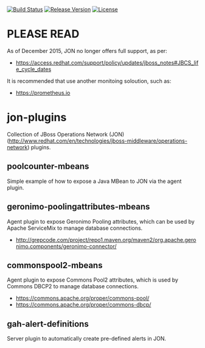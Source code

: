 [![Build Status](https://travis-ci.org/garethahealy/jon-plugins.svg?branch=master)](https://travis-ci.org/garethahealy/jon-plugins)
[![Release Version](https://img.shields.io/maven-central/v/com.garethahealy.jon-plugins/jon-plugins-parent.svg?maxAge=2592000)](https://mvnrepository.com/artifact/com.garethahealy.jon-plugins/jon-plugins-parent)
[![License](https://img.shields.io/hexpm/l/plug.svg?maxAge=2592000)]()

# PLEASE READ
As of December 2015, JON no longer offers full support, as per:
- https://access.redhat.com/support/policy/updates/jboss_notes#JBCS_life_cycle_dates

It is recommended that use another monitoing soloution, such as:
- https://prometheus.io

# jon-plugins
Collection of JBoss Operations Network (JON) (http://www.redhat.com/en/technologies/jboss-middleware/operations-network) plugins.

## poolcounter-mbeans
Simple example of how to expose a Java MBean to JON via the agent plugin.

## geronimo-poolingattributes-mbeans
Agent plugin to expose Geronimo Pooling attributes, which can be used by Apache ServiceMix to manage database connections.
- http://grepcode.com/project/repo1.maven.org/maven2/org.apache.geronimo.components/geronimo-connector/

## commonspool2-mbeans
Agent plugin to expose Commons Pool2 attributes, which is used by Commons DBCP2 to manage database connections.
- https://commons.apache.org/proper/commons-pool/
- https://commons.apache.org/proper/commons-dbcp/

## gah-alert-definitions
Server plugin to automatically create pre-defined alerts in JON.
